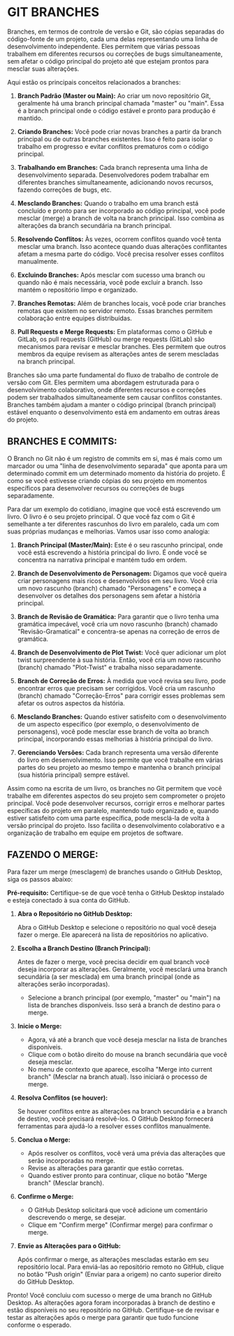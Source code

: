 # GIT BRANCHES
Branches, em termos de controle de versão e Git, são cópias separadas do código-fonte de um projeto, cada uma delas representando uma linha de desenvolvimento independente. Eles permitem que várias pessoas trabalhem em diferentes recursos ou correções de bugs simultaneamente, sem afetar o código principal do projeto até que estejam prontos para mesclar suas alterações.

Aqui estão os principais conceitos relacionados a branches:

1. **Branch Padrão (Master ou Main):** Ao criar um novo repositório Git, geralmente há uma branch principal chamada "master" ou "main". Essa é a branch principal onde o código estável e pronto para produção é mantido.

2. **Criando Branches:** Você pode criar novas branches a partir da branch principal ou de outras branches existentes. Isso é feito para isolar o trabalho em progresso e evitar conflitos prematuros com o código principal.

3. **Trabalhando em Branches:** Cada branch representa uma linha de desenvolvimento separada. Desenvolvedores podem trabalhar em diferentes branches simultaneamente, adicionando novos recursos, fazendo correções de bugs, etc.

4. **Mesclando Branches:** Quando o trabalho em uma branch está concluído e pronto para ser incorporado ao código principal, você pode mesclar (merge) a branch de volta na branch principal. Isso combina as alterações da branch secundária na branch principal.

5. **Resolvendo Conflitos:** Às vezes, ocorrem conflitos quando você tenta mesclar uma branch. Isso acontece quando duas alterações conflitantes afetam a mesma parte do código. Você precisa resolver esses conflitos manualmente.

6. **Excluindo Branches:** Após mesclar com sucesso uma branch ou quando não é mais necessária, você pode excluir a branch. Isso mantém o repositório limpo e organizado.

7. **Branches Remotas:** Além de branches locais, você pode criar branches remotas que existem no servidor remoto. Essas branches permitem colaboração entre equipes distribuídas.

8. **Pull Requests e Merge Requests:** Em plataformas como o GitHub e GitLab, os pull requests (GitHub) ou merge requests (GitLab) são mecanismos para revisar e mesclar branches. Eles permitem que outros membros da equipe revisem as alterações antes de serem mescladas na branch principal.

Branches são uma parte fundamental do fluxo de trabalho de controle de versão com Git. Eles permitem uma abordagem estruturada para o desenvolvimento colaborativo, onde diferentes recursos e correções podem ser trabalhados simultaneamente sem causar conflitos constantes. Branches também ajudam a manter o código principal (branch principal) estável enquanto o desenvolvimento está em andamento em outras áreas do projeto.

## BRANCHES E COMMITS:
O Branch no Git não é um registro de commits em si, mas é mais como um marcador ou uma "linha de desenvolvimento separada" que aponta para um determinado commit em um determinado momento da história do projeto. É como se você estivesse criando cópias do seu projeto em momentos específicos para desenvolver recursos ou correções de bugs separadamente.

Para dar um exemplo do cotidiano, imagine que você está escrevendo um livro. O livro é o seu projeto principal. O que você faz com o Git é semelhante a ter diferentes rascunhos do livro em paralelo, cada um com suas próprias mudanças e melhorias. Vamos usar isso como analogia:

1. **Branch Principal (Master/Main):** Este é o seu rascunho principal, onde você está escrevendo a história principal do livro. É onde você se concentra na narrativa principal e mantém tudo em ordem.

2. **Branch de Desenvolvimento de Personagem:** Digamos que você queira criar personagens mais ricos e desenvolvidos em seu livro. Você cria um novo rascunho (branch) chamado "Personagens" e começa a desenvolver os detalhes dos personagens sem afetar a história principal.

3. **Branch de Revisão de Gramática:** Para garantir que o livro tenha uma gramática impecável, você cria um novo rascunho (branch) chamado "Revisão-Gramatical" e concentra-se apenas na correção de erros de gramática.

4. **Branch de Desenvolvimento de Plot Twist:** Você quer adicionar um plot twist surpreendente à sua história. Então, você cria um novo rascunho (branch) chamado "Plot-Twist" e trabalha nisso separadamente.

5. **Branch de Correção de Erros:** À medida que você revisa seu livro, pode encontrar erros que precisam ser corrigidos. Você cria um rascunho (branch) chamado "Correção-Erros" para corrigir esses problemas sem afetar os outros aspectos da história.

6. **Mesclando Branches:** Quando estiver satisfeito com o desenvolvimento de um aspecto específico (por exemplo, o desenvolvimento de personagens), você pode mesclar esse branch de volta ao branch principal, incorporando essas melhorias à história principal do livro.

7. **Gerenciando Versões:** Cada branch representa uma versão diferente do livro em desenvolvimento. Isso permite que você trabalhe em várias partes do seu projeto ao mesmo tempo e mantenha o branch principal (sua história principal) sempre estável.

Assim como na escrita de um livro, os branches no Git permitem que você trabalhe em diferentes aspectos do seu projeto sem comprometer o projeto principal. Você pode desenvolver recursos, corrigir erros e melhorar partes específicas do projeto em paralelo, mantendo tudo organizado e, quando estiver satisfeito com uma parte específica, pode mesclá-la de volta à versão principal do projeto. Isso facilita o desenvolvimento colaborativo e a organização de trabalho em equipe em projetos de software.

## FAZENDO O MERGE:
Para fazer um merge (mesclagem) de branches usando o GitHub Desktop, siga os passos abaixo:

**Pré-requisito:** Certifique-se de que você tenha o GitHub Desktop instalado e esteja conectado à sua conta do GitHub.

1. **Abra o Repositório no GitHub Desktop:**
   
   Abra o GitHub Desktop e selecione o repositório no qual você deseja fazer o merge. Ele aparecerá na lista de repositórios no aplicativo.

2. **Escolha a Branch Destino (Branch Principal):**

   Antes de fazer o merge, você precisa decidir em qual branch você deseja incorporar as alterações. Geralmente, você mesclará uma branch secundária (a ser mesclada) em uma branch principal (onde as alterações serão incorporadas).

   - Selecione a branch principal (por exemplo, "master" ou "main") na lista de branches disponíveis. Isso será a branch de destino para o merge.

3. **Inicie o Merge:**

   - Agora, vá até a branch que você deseja mesclar na lista de branches disponíveis.
   - Clique com o botão direito do mouse na branch secundária que você deseja mesclar.
   - No menu de contexto que aparece, escolha "Merge into current branch" (Mesclar na branch atual). Isso iniciará o processo de merge.

4. **Resolva Conflitos (se houver):**

   Se houver conflitos entre as alterações na branch secundária e a branch de destino, você precisará resolvê-los. O GitHub Desktop fornecerá ferramentas para ajudá-lo a resolver esses conflitos manualmente.

5. **Conclua o Merge:**

   - Após resolver os conflitos, você verá uma prévia das alterações que serão incorporadas no merge.
   - Revise as alterações para garantir que estão corretas.
   - Quando estiver pronto para continuar, clique no botão "Merge branch" (Mesclar branch).

6. **Confirme o Merge:**

   - O GitHub Desktop solicitará que você adicione um comentário descrevendo o merge, se desejar.
   - Clique em "Confirm merge" (Confirmar merge) para confirmar o merge.

7. **Envie as Alterações para o GitHub:**

   Após confirmar o merge, as alterações mescladas estarão em seu repositório local. Para enviá-las ao repositório remoto no GitHub, clique no botão "Push origin" (Enviar para a origem) no canto superior direito do GitHub Desktop.

Pronto! Você concluiu com sucesso o merge de uma branch no GitHub Desktop. As alterações agora foram incorporadas à branch de destino e estão disponíveis no seu repositório no GitHub. Certifique-se de revisar e testar as alterações após o merge para garantir que tudo funcione conforme o esperado.